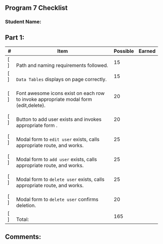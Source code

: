  ## Program 7 Checklist

### Student Name: 

## Part 1:

| #   | Item                                                                                      | Possible | Earned |
|-----|-------------------------------------------------------------------------------------------|----------|--------|
| [ ] | <br> Path and naming requirements followed.                                               | 15       |        |
| [ ] | <br>`Data Tables` displays on page correctly.                                             | 15       |        |
| [ ] | <br> Font awesome icons exist on each row to invoke appropriate modal form (edit,delete). | 20       |        |
| [ ] | <br> Button to add user exists and invokes appropriate form      .                        | 20       |        |
| [ ] | <br> Modal form to `edit user` exists, calls appropriate route, and works.                | 25       |        |
| [ ] | <br> Modal form to `add user` exists, calls appropriate route, and works.                 | 25       |        |
| [ ] | <br> Modal form to `delete user` exists, calls appropriate route, and works.              | 25       |        |
| [ ] | <br> Modal form to `delete user` confirms deletion.                                       | 20       |        |
| [ ] | <br>Total:                                                                                | 165      |        |

## Comments:
